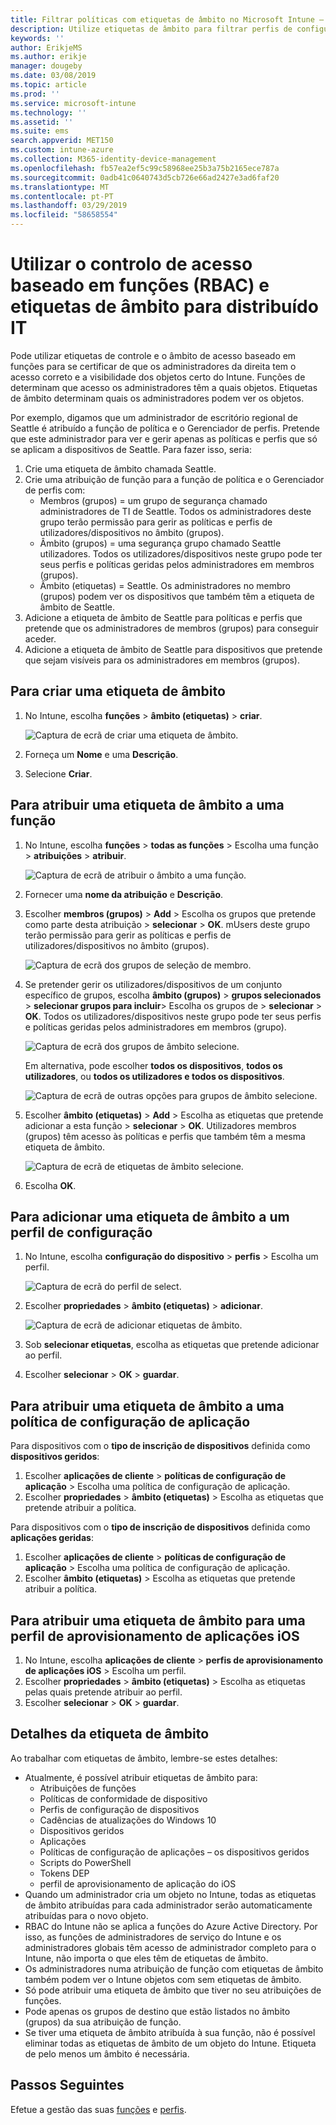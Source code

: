 ```yaml
---
title: Filtrar políticas com etiquetas de âmbito no Microsoft Intune – Azure | Microsoft Docs
description: Utilize etiquetas de âmbito para filtrar perfis de configuração para funções específicas.
keywords: ''
author: ErikjeMS
ms.author: erikje
manager: dougeby
ms.date: 03/08/2019
ms.topic: article
ms.prod: ''
ms.service: microsoft-intune
ms.technology: ''
ms.assetid: ''
ms.suite: ems
search.appverid: MET150
ms.custom: intune-azure
ms.collection: M365-identity-device-management
ms.openlocfilehash: fb57ea2ef5c99c58968ee25b3a75b2165ece787a
ms.sourcegitcommit: 0adb41c0640743d5cb726e66ad2427e3ad6faf20
ms.translationtype: MT
ms.contentlocale: pt-PT
ms.lasthandoff: 03/29/2019
ms.locfileid: "58658554"
---
```

# <a name="use-role-based-access-control-rbac-and-scope-tags-for-distributed-it"></a>Utilizar o controlo de acesso baseado em funções (RBAC) e etiquetas de âmbito para distribuído IT

Pode utilizar etiquetas de controle e o âmbito de acesso baseado em funções para se certificar de que os administradores da direita tem o acesso correto e a visibilidade dos objetos certo do Intune. Funções de determinam que acesso os administradores têm a quais objetos. Etiquetas de âmbito determinam quais os administradores podem ver os objetos.

Por exemplo, digamos que um administrador de escritório regional de Seattle é atribuído a função de política e o Gerenciador de perfis. Pretende que este administrador para ver e gerir apenas as políticas e perfis que só se aplicam a dispositivos de Seattle. Para fazer isso, seria:

1. Crie uma etiqueta de âmbito chamada Seattle.
2. Crie uma atribuição de função para a função de política e o Gerenciador de perfis com: 
    - Membros (grupos) = um grupo de segurança chamado administradores de TI de Seattle. Todos os administradores deste grupo terão permissão para gerir as políticas e perfis de utilizadores/dispositivos no âmbito (grupos).
    - Âmbito (grupos) = uma segurança grupo chamado Seattle utilizadores. Todos os utilizadores/dispositivos neste grupo pode ter seus perfis e políticas geridas pelos administradores em membros (grupos). 
    - Âmbito (etiquetas) = Seattle. Os administradores no membro (grupos) podem ver os dispositivos que também têm a etiqueta de âmbito de Seattle.
3. Adicione a etiqueta de âmbito de Seattle para políticas e perfis que pretende que os administradores de membros (grupos) para conseguir aceder.
4. Adicione a etiqueta de âmbito de Seattle para dispositivos que pretende que sejam visíveis para os administradores em membros (grupos). 


## <a name="to-create-a-scope-tag"></a>Para criar uma etiqueta de âmbito

1. No Intune, escolha **funções** > **âmbito (etiquetas)** > **criar**.

    ![Captura de ecrã de criar uma etiqueta de âmbito.](./media/scope-tags/create-scope-tag.png)

2. Forneça um **Nome** e uma **Descrição**.
3. Selecione **Criar**.

## <a name="to-assign-a-scope-tag-to-a-role"></a>Para atribuir uma etiqueta de âmbito a uma função

1. No Intune, escolha **funções** > **todas as funções** > Escolha uma função > **atribuições** > **atribuir**.

    ![Captura de ecrã de atribuir o âmbito a uma função.](./media/scope-tags/assign-scope-to-role.png)

2. Fornecer uma **nome da atribuição** e **Descrição**.
3. Escolher **membros (grupos)** > **Add** > Escolha os grupos que pretende como parte desta atribuição > **selecionar**  >   **OK**. mUsers deste grupo terão permissão para gerir as políticas e perfis de utilizadores/dispositivos no âmbito (grupos).

    ![Captura de ecrã dos grupos de seleção de membro.](./media/scope-tags/select-member-groups.png)

4. Se pretender gerir os utilizadores/dispositivos de um conjunto específico de grupos, escolha **âmbito (grupos)** > **grupos selecionados** > **selecionar grupos para incluir**> Escolha os grupos de > **selecionar** > **OK**. Todos os utilizadores/dispositivos neste grupo pode ter seus perfis e políticas geridas pelos administradores em membros (grupo).

    ![Captura de ecrã dos grupos de âmbito selecione.](./media/scope-tags/select-scope-groups.png)

    Em alternativa, pode escolher **todos os dispositivos**, **todos os utilizadores**, ou **todos os utilizadores e todos os dispositivos**.

    ![Captura de ecrã de outras opções para grupos de âmbito selecione.](./media/scope-tags/scope-group-other-options.png)
    
5. Escolher **âmbito (etiquetas)** > **Add** > Escolha as etiquetas que pretende adicionar a esta função > **selecionar** > **OK**. Utilizadores membros (grupos) têm acesso às políticas e perfis que também têm a mesma etiqueta de âmbito.

    ![Captura de ecrã de etiquetas de âmbito selecione.](./media/scope-tags/select-scope-tags.png)

6. Escolha **OK**. 

## <a name="to-add-a-scope-tag-to-a-configuration-profile"></a>Para adicionar uma etiqueta de âmbito a um perfil de configuração
1. No Intune, escolha **configuração do dispositivo** > **perfis** > Escolha um perfil.

    ![Captura de ecrã do perfil de select.](./media/scope-tags/choose-profile.png)

2. Escolher **propriedades** > **âmbito (etiquetas)** > **adicionar**.

    ![Captura de ecrã de adicionar etiquetas de âmbito.](./media/scope-tags/add-scope-tags.png)

3. Sob **selecionar etiquetas**, escolha as etiquetas que pretende adicionar ao perfil.
4. Escolher **selecionar** > **OK** > **guardar**.

## <a name="to-assign-a-scope-tag-to-an-app-configuration-policy"></a>Para atribuir uma etiqueta de âmbito a uma política de configuração de aplicação
Para dispositivos com o **tipo de inscrição de dispositivos** definida como **dispositivos geridos**:
1. Escolher **aplicações de cliente** > **políticas de configuração de aplicação** > Escolha uma política de configuração de aplicação.
2. Escolher **propriedades** > **âmbito (etiquetas)** > Escolha as etiquetas que pretende atribuir a política.

Para dispositivos com o **tipo de inscrição de dispositivos** definida como **aplicações geridas**:
1. Escolher **aplicações de cliente** > **políticas de configuração de aplicação** > Escolha uma política de configuração de aplicação.
2. Escolher **âmbito (etiquetas)** > Escolha as etiquetas que pretende atribuir a política.


## <a name="to-assign-a-scope-tag-to-an-ios-app-provisioning-profile"></a>Para atribuir uma etiqueta de âmbito para uma perfil de aprovisionamento de aplicações iOS
1. No Intune, escolha **aplicações de cliente** > **perfis de aprovisionamento de aplicações iOS** > Escolha um perfil.
2. Escolher **propriedades** > **âmbito (etiquetas)** > Escolha as etiquetas pelas quais pretende atribuir ao perfil.
3. Escolher **selecionar** > **OK** > **guardar**.

## <a name="scope-tag-details"></a>Detalhes da etiqueta de âmbito
Ao trabalhar com etiquetas de âmbito, lembre-se estes detalhes:

- Atualmente, é possível atribuir etiquetas de âmbito para:
    - Atribuições de funções
    - Políticas de conformidade de dispositivo
    - Perfis de configuração de dispositivos
    - Cadências de atualizações do Windows 10
    - Dispositivos geridos
    - Aplicações
    - Políticas de configuração de aplicações – os dispositivos geridos
    - Scripts do PowerShell
    - Tokens DEP
    - perfil de aprovisionamento de aplicação do iOS
- Quando um administrador cria um objeto no Intune, todas as etiquetas de âmbito atribuídas para cada administrador serão automaticamente atribuídas para o novo objeto.
- RBAC do Intune não se aplica a funções do Azure Active Directory. Por isso, as funções de administradores de serviço do Intune e os administradores globais têm acesso de administrador completo para o Intune, não importa o que eles têm de etiquetas de âmbito.
- Os administradores numa atribuição de função com etiquetas de âmbito também podem ver o Intune objetos com sem etiquetas de âmbito.
- Só pode atribuir uma etiqueta de âmbito que tiver no seu atribuições de funções.
- Pode apenas os grupos de destino que estão listados no âmbito (grupos) da sua atribuição de função.
- Se tiver uma etiqueta de âmbito atribuída à sua função, não é possível eliminar todas as etiquetas de âmbito de um objeto do Intune. Etiqueta de pelo menos um âmbito é necessária.

## <a name="next-steps"></a>Passos Seguintes

Efetue a gestão das suas [funções](role-based-access-control.md) e [perfis](device-profile-assign.md).
